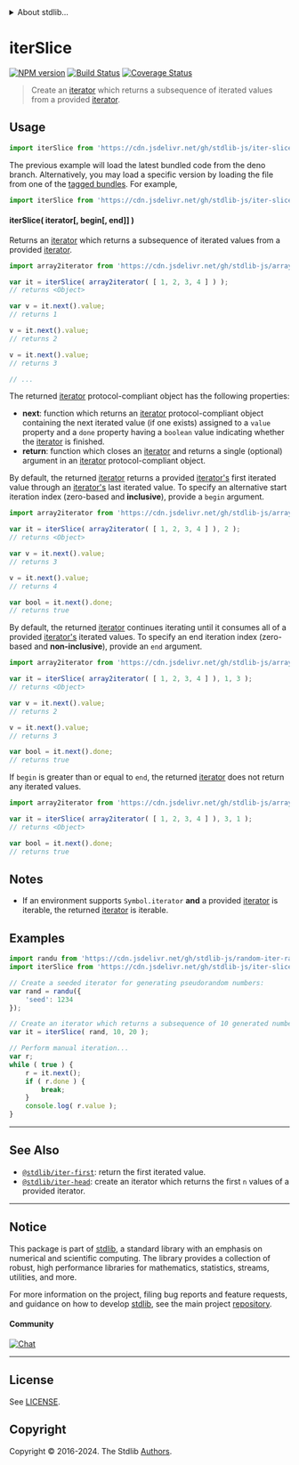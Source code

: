 <!--

@license Apache-2.0

Copyright (c) 2019 The Stdlib Authors.

Licensed under the Apache License, Version 2.0 (the "License");
you may not use this file except in compliance with the License.
You may obtain a copy of the License at

   http://www.apache.org/licenses/LICENSE-2.0

Unless required by applicable law or agreed to in writing, software
distributed under the License is distributed on an "AS IS" BASIS,
WITHOUT WARRANTIES OR CONDITIONS OF ANY KIND, either express or implied.
See the License for the specific language governing permissions and
limitations under the License.

-->


<details>
  <summary>
    About stdlib...
  </summary>
  <p>We believe in a future in which the web is a preferred environment for numerical computation. To help realize this future, we've built stdlib. stdlib is a standard library, with an emphasis on numerical and scientific computation, written in JavaScript (and C) for execution in browsers and in Node.js.</p>
  <p>The library is fully decomposable, being architected in such a way that you can swap out and mix and match APIs and functionality to cater to your exact preferences and use cases.</p>
  <p>When you use stdlib, you can be absolutely certain that you are using the most thorough, rigorous, well-written, studied, documented, tested, measured, and high-quality code out there.</p>
  <p>To join us in bringing numerical computing to the web, get started by checking us out on <a href="https://github.com/stdlib-js/stdlib">GitHub</a>, and please consider <a href="https://opencollective.com/stdlib">financially supporting stdlib</a>. We greatly appreciate your continued support!</p>
</details>

# iterSlice

[![NPM version][npm-image]][npm-url] [![Build Status][test-image]][test-url] [![Coverage Status][coverage-image]][coverage-url] <!-- [![dependencies][dependencies-image]][dependencies-url] -->

> Create an [iterator][mdn-iterator-protocol] which returns a subsequence of iterated values from a provided [iterator][mdn-iterator-protocol].

<!-- Section to include introductory text. Make sure to keep an empty line after the intro `section` element and another before the `/section` close. -->

<section class="intro">

</section>

<!-- /.intro -->

<!-- Package usage documentation. -->



<section class="usage">

## Usage

```javascript
import iterSlice from 'https://cdn.jsdelivr.net/gh/stdlib-js/iter-slice@deno/mod.js';
```
The previous example will load the latest bundled code from the deno branch. Alternatively, you may load a specific version by loading the file from one of the [tagged bundles](https://github.com/stdlib-js/iter-slice/tags). For example,

```javascript
import iterSlice from 'https://cdn.jsdelivr.net/gh/stdlib-js/iter-slice@v0.2.0-deno/mod.js';
```

#### iterSlice( iterator\[, begin\[, end]] )

Returns an [iterator][mdn-iterator-protocol] which returns a subsequence of iterated values from a provided [iterator][mdn-iterator-protocol].

```javascript
import array2iterator from 'https://cdn.jsdelivr.net/gh/stdlib-js/array-to-iterator@deno/mod.js';

var it = iterSlice( array2iterator( [ 1, 2, 3, 4 ] ) );
// returns <Object>

var v = it.next().value;
// returns 1

v = it.next().value;
// returns 2

v = it.next().value;
// returns 3

// ...
```

The returned [iterator][mdn-iterator-protocol] protocol-compliant object has the following properties:

-   **next**: function which returns an [iterator][mdn-iterator-protocol] protocol-compliant object containing the next iterated value (if one exists) assigned to a `value` property and a `done` property having a `boolean` value indicating whether the [iterator][mdn-iterator-protocol] is finished.
-   **return**: function which closes an [iterator][mdn-iterator-protocol] and returns a single (optional) argument in an [iterator][mdn-iterator-protocol] protocol-compliant object.

By default, the returned [iterator][mdn-iterator-protocol] returns a provided [iterator's][mdn-iterator-protocol] first iterated value through an [iterator's][mdn-iterator-protocol] last iterated value. To specify an alternative start iteration index (zero-based and **inclusive**), provide a `begin` argument.

```javascript
import array2iterator from 'https://cdn.jsdelivr.net/gh/stdlib-js/array-to-iterator@deno/mod.js';

var it = iterSlice( array2iterator( [ 1, 2, 3, 4 ] ), 2 );
// returns <Object>

var v = it.next().value;
// returns 3

v = it.next().value;
// returns 4

var bool = it.next().done;
// returns true
```

By default, the returned [iterator][mdn-iterator-protocol] continues iterating until it consumes all of a provided [iterator's][mdn-iterator-protocol] iterated values. To specify an end iteration index (zero-based and **non-inclusive**), provide an `end` argument.

```javascript
import array2iterator from 'https://cdn.jsdelivr.net/gh/stdlib-js/array-to-iterator@deno/mod.js';

var it = iterSlice( array2iterator( [ 1, 2, 3, 4 ] ), 1, 3 );
// returns <Object>

var v = it.next().value;
// returns 2

v = it.next().value;
// returns 3

var bool = it.next().done;
// returns true
```

If `begin` is greater than or equal to `end`, the returned [iterator][mdn-iterator-protocol] does not return any iterated values.

```javascript
import array2iterator from 'https://cdn.jsdelivr.net/gh/stdlib-js/array-to-iterator@deno/mod.js';

var it = iterSlice( array2iterator( [ 1, 2, 3, 4 ] ), 3, 1 );
// returns <Object>

var bool = it.next().done;
// returns true
```

</section>

<!-- /.usage -->

<!-- Package usage notes. Make sure to keep an empty line after the `section` element and another before the `/section` close. -->

<section class="notes">

## Notes

-   If an environment supports `Symbol.iterator` **and** a provided [iterator][mdn-iterator-protocol] is iterable, the returned [iterator][mdn-iterator-protocol] is iterable.

</section>

<!-- /.notes -->

<!-- Package usage examples. -->

<section class="examples">

## Examples

<!-- eslint no-undef: "error" -->

```javascript
import randu from 'https://cdn.jsdelivr.net/gh/stdlib-js/random-iter-randu@deno/mod.js';
import iterSlice from 'https://cdn.jsdelivr.net/gh/stdlib-js/iter-slice@deno/mod.js';

// Create a seeded iterator for generating pseudorandom numbers:
var rand = randu({
    'seed': 1234
});

// Create an iterator which returns a subsequence of 10 generated numbers:
var it = iterSlice( rand, 10, 20 );

// Perform manual iteration...
var r;
while ( true ) {
    r = it.next();
    if ( r.done ) {
        break;
    }
    console.log( r.value );
}
```

</section>

<!-- /.examples -->

<!-- Section to include cited references. If references are included, add a horizontal rule *before* the section. Make sure to keep an empty line after the `section` element and another before the `/section` close. -->

<section class="references">

</section>

<!-- /.references -->

<!-- Section for related `stdlib` packages. Do not manually edit this section, as it is automatically populated. -->

<section class="related">

* * *

## See Also

-   <span class="package-name">[`@stdlib/iter-first`][@stdlib/iter/first]</span><span class="delimiter">: </span><span class="description">return the first iterated value.</span>
-   <span class="package-name">[`@stdlib/iter-head`][@stdlib/iter/head]</span><span class="delimiter">: </span><span class="description">create an iterator which returns the first `n` values of a provided iterator.</span>

</section>

<!-- /.related -->

<!-- Section for all links. Make sure to keep an empty line after the `section` element and another before the `/section` close. -->


<section class="main-repo" >

* * *

## Notice

This package is part of [stdlib][stdlib], a standard library with an emphasis on numerical and scientific computing. The library provides a collection of robust, high performance libraries for mathematics, statistics, streams, utilities, and more.

For more information on the project, filing bug reports and feature requests, and guidance on how to develop [stdlib][stdlib], see the main project [repository][stdlib].

#### Community

[![Chat][chat-image]][chat-url]

---

## License

See [LICENSE][stdlib-license].


## Copyright

Copyright &copy; 2016-2024. The Stdlib [Authors][stdlib-authors].

</section>

<!-- /.stdlib -->

<!-- Section for all links. Make sure to keep an empty line after the `section` element and another before the `/section` close. -->

<section class="links">

[npm-image]: http://img.shields.io/npm/v/@stdlib/iter-slice.svg
[npm-url]: https://npmjs.org/package/@stdlib/iter-slice

[test-image]: https://github.com/stdlib-js/iter-slice/actions/workflows/test.yml/badge.svg?branch=v0.2.0
[test-url]: https://github.com/stdlib-js/iter-slice/actions/workflows/test.yml?query=branch:v0.2.0

[coverage-image]: https://img.shields.io/codecov/c/github/stdlib-js/iter-slice/main.svg
[coverage-url]: https://codecov.io/github/stdlib-js/iter-slice?branch=main

<!--

[dependencies-image]: https://img.shields.io/david/stdlib-js/iter-slice.svg
[dependencies-url]: https://david-dm.org/stdlib-js/iter-slice/main

-->

[chat-image]: https://img.shields.io/gitter/room/stdlib-js/stdlib.svg
[chat-url]: https://app.gitter.im/#/room/#stdlib-js_stdlib:gitter.im

[stdlib]: https://github.com/stdlib-js/stdlib

[stdlib-authors]: https://github.com/stdlib-js/stdlib/graphs/contributors

[umd]: https://github.com/umdjs/umd
[es-module]: https://developer.mozilla.org/en-US/docs/Web/JavaScript/Guide/Modules

[deno-url]: https://github.com/stdlib-js/iter-slice/tree/deno
[deno-readme]: https://github.com/stdlib-js/iter-slice/blob/deno/README.md
[umd-url]: https://github.com/stdlib-js/iter-slice/tree/umd
[umd-readme]: https://github.com/stdlib-js/iter-slice/blob/umd/README.md
[esm-url]: https://github.com/stdlib-js/iter-slice/tree/esm
[esm-readme]: https://github.com/stdlib-js/iter-slice/blob/esm/README.md
[branches-url]: https://github.com/stdlib-js/iter-slice/blob/main/branches.md

[stdlib-license]: https://raw.githubusercontent.com/stdlib-js/iter-slice/main/LICENSE

[mdn-iterator-protocol]: https://developer.mozilla.org/en-US/docs/Web/JavaScript/Reference/Iteration_protocols#The_iterator_protocol

<!-- <related-links> -->

[@stdlib/iter/first]: https://github.com/stdlib-js/iter-first/tree/deno

[@stdlib/iter/head]: https://github.com/stdlib-js/iter-head/tree/deno

<!-- </related-links> -->

</section>

<!-- /.links -->
